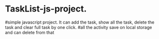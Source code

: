 # TaskList-js-project.

#simple javascript project. It can add the task, show all the task, delete the task and clear full task by one click.
#all the activity save on local storage and can delete from that